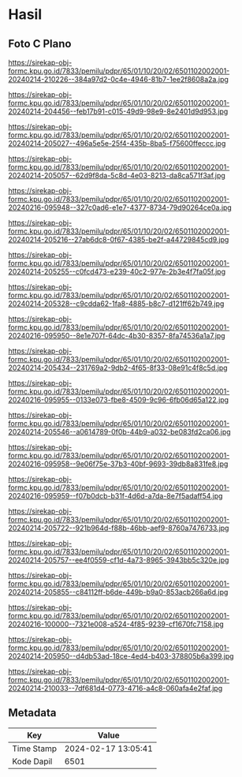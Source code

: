 # Hasil

## Foto C Plano

https://sirekap-obj-formc.kpu.go.id/7833/pemilu/pdpr/65/01/10/20/02/6501102002001-20240214-210226--384a97d2-0c4e-4946-81b7-1ee2f8608a2a.jpg

https://sirekap-obj-formc.kpu.go.id/7833/pemilu/pdpr/65/01/10/20/02/6501102002001-20240214-204456--feb17b91-c015-49d9-98e9-8e2401d9d953.jpg

https://sirekap-obj-formc.kpu.go.id/7833/pemilu/pdpr/65/01/10/20/02/6501102002001-20240214-205027--496a5e5e-25f4-435b-8ba5-f75600ffeccc.jpg

https://sirekap-obj-formc.kpu.go.id/7833/pemilu/pdpr/65/01/10/20/02/6501102002001-20240214-205057--62d9f8da-5c8d-4e03-8213-da8ca571f3af.jpg

https://sirekap-obj-formc.kpu.go.id/7833/pemilu/pdpr/65/01/10/20/02/6501102002001-20240216-095948--327c0ad6-e1e7-4377-8734-79d90264ce0a.jpg

https://sirekap-obj-formc.kpu.go.id/7833/pemilu/pdpr/65/01/10/20/02/6501102002001-20240214-205216--27ab6dc8-0f67-4385-be2f-a44729845cd9.jpg

https://sirekap-obj-formc.kpu.go.id/7833/pemilu/pdpr/65/01/10/20/02/6501102002001-20240214-205255--c0fcd473-e239-40c2-977e-2b3e4f7fa05f.jpg

https://sirekap-obj-formc.kpu.go.id/7833/pemilu/pdpr/65/01/10/20/02/6501102002001-20240214-205328--c9cdda62-1fa8-4885-b8c7-d121ff62b749.jpg

https://sirekap-obj-formc.kpu.go.id/7833/pemilu/pdpr/65/01/10/20/02/6501102002001-20240216-095950--8e1e707f-64dc-4b30-8357-8fa74536a1a7.jpg

https://sirekap-obj-formc.kpu.go.id/7833/pemilu/pdpr/65/01/10/20/02/6501102002001-20240214-205434--231769a2-9db2-4f65-8f33-08e91c4f8c5d.jpg

https://sirekap-obj-formc.kpu.go.id/7833/pemilu/pdpr/65/01/10/20/02/6501102002001-20240216-095955--0133e073-fbe8-4509-9c96-6fb06d65a122.jpg

https://sirekap-obj-formc.kpu.go.id/7833/pemilu/pdpr/65/01/10/20/02/6501102002001-20240214-205546--a0614789-0f0b-44b9-a032-be083fd2ca06.jpg

https://sirekap-obj-formc.kpu.go.id/7833/pemilu/pdpr/65/01/10/20/02/6501102002001-20240216-095958--9e06f75e-37b3-40bf-9693-39db8a831fe8.jpg

https://sirekap-obj-formc.kpu.go.id/7833/pemilu/pdpr/65/01/10/20/02/6501102002001-20240216-095959--f07b0dcb-b31f-4d6d-a7da-8e7f5adaff54.jpg

https://sirekap-obj-formc.kpu.go.id/7833/pemilu/pdpr/65/01/10/20/02/6501102002001-20240214-205722--921b964d-f88b-46bb-aef9-8760a7476733.jpg

https://sirekap-obj-formc.kpu.go.id/7833/pemilu/pdpr/65/01/10/20/02/6501102002001-20240214-205757--ee4f0559-cf1d-4a73-8965-3943bb5c320e.jpg

https://sirekap-obj-formc.kpu.go.id/7833/pemilu/pdpr/65/01/10/20/02/6501102002001-20240214-205855--c84112ff-b6de-449b-b9a0-853acb266a6d.jpg

https://sirekap-obj-formc.kpu.go.id/7833/pemilu/pdpr/65/01/10/20/02/6501102002001-20240216-100000--7321e008-a524-4f85-9239-cf1670fc7158.jpg

https://sirekap-obj-formc.kpu.go.id/7833/pemilu/pdpr/65/01/10/20/02/6501102002001-20240214-205950--d4db53ad-18ce-4ed4-b403-378805b6a399.jpg

https://sirekap-obj-formc.kpu.go.id/7833/pemilu/pdpr/65/01/10/20/02/6501102002001-20240214-210033--7df681d4-0773-4716-a4c8-060afa4e2faf.jpg


## Metadata

| Key        | Value               |
| ---------- | ------------------- |
| Time Stamp | 2024-02-17 13:05:41 |
| Kode Dapil | 6501                |




